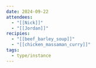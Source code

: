 ```yaml
---
date: 2024-09-22
attendees:
  - "[[Nick]]"
  - "[[Jordan]]"
recipies:
  - "[[beef_barley_soup]]"
  - "[[chicken_massaman_curry]]"
tags:
  - type/instance
---
```

